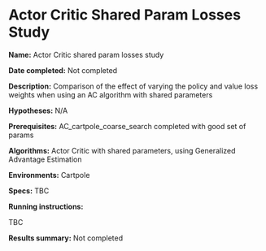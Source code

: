 # Actor Critic Shared Param Losses Study

**Name:** Actor Critic shared param losses study

**Date completed:** Not completed

**Description:** Comparison of the effect of varying the policy and value loss weights when using an AC algorithm with shared parameters

**Hypotheses:** N/A

**Prerequisites:** AC_cartpole_coarse_search completed with good set of params

**Algorithms:** Actor Critic with shared parameters, using Generalized Advantage Estimation

**Environments:** Cartpole

**Specs:** TBC

**Running instructions:**

TBC

**Results summary:** Not completed
